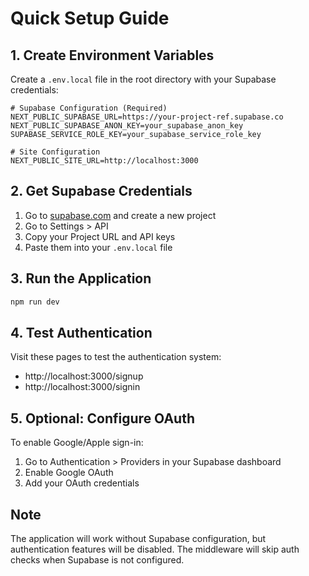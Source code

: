 # Quick Setup Guide

## 1. Create Environment Variables

Create a `.env.local` file in the root directory with your Supabase credentials:

```env
# Supabase Configuration (Required)
NEXT_PUBLIC_SUPABASE_URL=https://your-project-ref.supabase.co
NEXT_PUBLIC_SUPABASE_ANON_KEY=your_supabase_anon_key
SUPABASE_SERVICE_ROLE_KEY=your_supabase_service_role_key

# Site Configuration
NEXT_PUBLIC_SITE_URL=http://localhost:3000
```

## 2. Get Supabase Credentials

1. Go to [supabase.com](https://supabase.com) and create a new project
2. Go to Settings > API
3. Copy your Project URL and API keys
4. Paste them into your `.env.local` file

## 3. Run the Application

```bash
npm run dev
```

## 4. Test Authentication

Visit these pages to test the authentication system:
- http://localhost:3000/signup
- http://localhost:3000/signin

## 5. Optional: Configure OAuth

To enable Google/Apple sign-in:
1. Go to Authentication > Providers in your Supabase dashboard
2. Enable Google OAuth
3. Add your OAuth credentials

## Note

The application will work without Supabase configuration, but authentication features will be disabled. The middleware will skip auth checks when Supabase is not configured.
